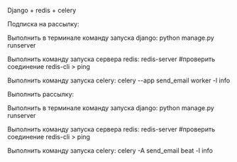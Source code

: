 Django + redis + celery

Подписка на рассылку:

Выполнить в терминале команду запуска django:
python manage.py runserver

Выполнить команду запуска сервера redis:
redis-server #проверить соединение redis-cli > ping

Выполнить команду запуска celery:
celery --app send_email worker -l info


Выполнить рассылку:

Выполнить в терминале команду запуска django:
python manage.py runserver

Выполнить команду запуска сервера redis:
redis-server #проверить соединение redis-cli > ping

Выполнить команду запуска celery:
celery -A send_email beat -l info